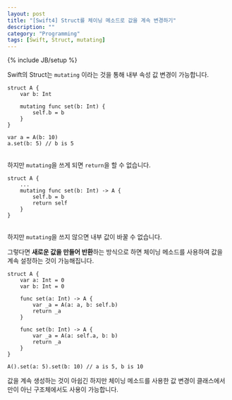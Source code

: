 ```yaml
---
layout: post
title: "[Swift4] Struct를 체이닝 메소드로 값을 계속 변경하기"
description: ""
category: "Programming"
tags: [Swift, Struct, mutating]
---
```

{% include JB/setup %}

Swift의 Struct는 `mutating` 이라는 것을 통해 내부 속성 값 변경이 가능합니다.

```
struct A {
	var b: Int

	mutating func set(b: Int) {
		self.b = b
	}
}

var a = A(b: 10)
a.set(b: 5) // b is 5
```

<br/>하지만 `mutating`을 쓰게 되면 `return`을 할 수 없습니다. 

```
struct A {
	...
	mutating func set(b: Int) -> A {
		self.b = b
		return self
	}	
}
```

<br/>하지만 `mutating`을 쓰지 않으면 내부 값이 바꿀 수 없습니다. 

그렇다면 **새로운 값을 만들어 반환**하는 방식으로 하면 체이닝 메소드를 사용하여 값을 계속 설정하는 것이 가능해집니다.

```
struct A {
	var a: Int = 0
	var b: Int = 0

	func set(a: Int) -> A {
		var _a = A(a: a, b: self.b)
		return _a
	}

	func set(b: Int) -> A {
		var _a = A(a: self.a, b: b)
		return _a
	}
}

A().set(a: 5).set(b: 10) // a is 5, b is 10
```

값을 계속 생성하는 것이 아쉽긴 하지만 체이닝 메소드를 사용한 값 변경이 클래스에서만이 아닌 구조체에서도 사용이 가능합니다.
